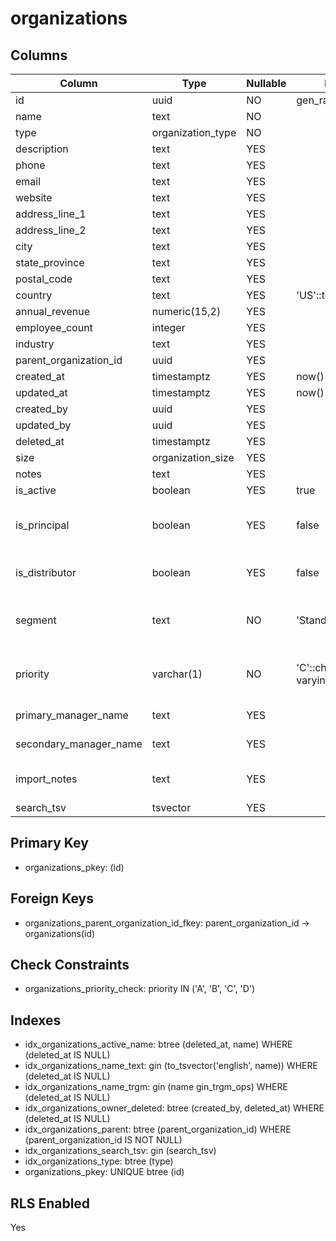 # organizations

## Columns

| Column | Type | Nullable | Default | Comment |
|--------|------|----------|---------|---------|
| id | uuid | NO | gen_random_uuid() | |
| name | text | NO | | |
| type | organization_type | NO | | |
| description | text | YES | | |
| phone | text | YES | | |
| email | text | YES | | |
| website | text | YES | | |
| address_line_1 | text | YES | | |
| address_line_2 | text | YES | | |
| city | text | YES | | |
| state_province | text | YES | | |
| postal_code | text | YES | | |
| country | text | YES | 'US'::text | |
| annual_revenue | numeric(15,2) | YES | | |
| employee_count | integer | YES | | |
| industry | text | YES | | |
| parent_organization_id | uuid | YES | | |
| created_at | timestamptz | YES | now() | |
| updated_at | timestamptz | YES | now() | |
| created_by | uuid | YES | | |
| updated_by | uuid | YES | | |
| deleted_at | timestamptz | YES | | |
| size | organization_size | YES | | |
| notes | text | YES | | |
| is_active | boolean | YES | true | |
| is_principal | boolean | YES | false | TRUE if this organization is a Principal (manufacturer/supplier) |
| is_distributor | boolean | YES | false | TRUE if this organization is a Distributor |
| segment | text | NO | 'Standard'::text | Business segment classification (e.g. Premium, Value, Specialty, Standard) |
| priority | varchar(1) | NO | 'C'::character varying | Business priority level: A=Highest, B=High, C=Medium, D=Low priority |
| primary_manager_name | text | YES | | Account manager name from Excel import |
| secondary_manager_name | text | YES | | Secondary manager name from Excel import |
| import_notes | text | YES | | Notes from Excel import including unmapped columns |
| search_tsv | tsvector | YES | | |

## Primary Key
- organizations_pkey: (id)

## Foreign Keys
- organizations_parent_organization_id_fkey: parent_organization_id → organizations(id)

## Check Constraints
- organizations_priority_check: priority IN ('A', 'B', 'C', 'D')

## Indexes
- idx_organizations_active_name: btree (deleted_at, name) WHERE (deleted_at IS NULL)
- idx_organizations_name_text: gin (to_tsvector('english', name)) WHERE (deleted_at IS NULL)
- idx_organizations_name_trgm: gin (name gin_trgm_ops) WHERE (deleted_at IS NULL)
- idx_organizations_owner_deleted: btree (created_by, deleted_at) WHERE (deleted_at IS NULL)
- idx_organizations_parent: btree (parent_organization_id) WHERE (parent_organization_id IS NOT NULL)
- idx_organizations_search_tsv: gin (search_tsv)
- idx_organizations_type: btree (type)
- organizations_pkey: UNIQUE btree (id)

## RLS Enabled
Yes
